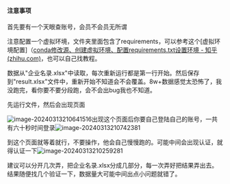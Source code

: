 #### 注意事项

首先要有一个天眼查账号，会员不会员无所谓

注意配置一个虚拟环境，文件夹里面包含了requirements，可以参考这个[虚拟环境配置]（[conda修改源、创建虚拟环境、配置requirements.txt设置环境 - 知乎 (zhihu.com)](https://zhuanlan.zhihu.com/p/518611718)，也可以自己找教程。

数据从"企业名录.xlsx"中读取，每次重新运行都是第一行开始。然后保存到"result.xlsx"文件中，重新开始不知道会不会覆盖。8w+数据感觉太恐怖了，我没跑完，看你要不要分段跑，会不会出bug我也不知道。



先运行文件，然后会出现页面

![image-20240313210641516](E:\Internet\ll_env\234\123\image-20240313210641516.png)出现这个页面后你要自己登陆自己的账号，一共有六十秒时间登录![image-20240313210742381](E:\Internet\ll_env\234\123\image-20240313210742381.png)

到这个页面就等着就行，不要操作，他会自己慢慢跑的。可能中间会出现认证，就得认证一下![image-20240313210259281](C:\Users\曹玉林\AppData\Roaming\Typora\typora-user-images\image-20240313210838237.png)

建议可以分开几次弄，把企业名录.xlsx分成几部分，每一次弄好把结果弄出去。结果随便找几个验证一下，数据量大可能中间出点小问题就错了。
